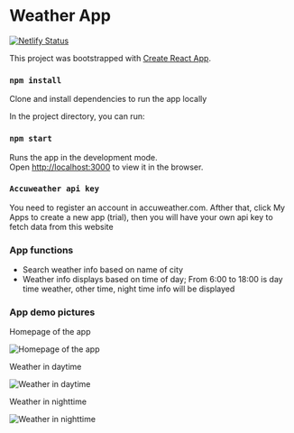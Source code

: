 # Weather App
[![Netlify Status](https://api.netlify.com/api/v1/badges/46e1f0c1-6c05-44a5-aed9-3edfea13092d/deploy-status)](https://app.netlify.com/sites/weather-app-hangnguyen/deploys)

This project was bootstrapped with [Create React App](https://github.com/facebook/create-react-app).

### `npm install`

Clone and install dependencies to run the app locally

In the project directory, you can run:

### `npm start`

Runs the app in the development mode.\
Open [http://localhost:3000](http://localhost:3000) to view it in the browser.

### `Accuweather api key`

You need to register an account in accuweather.com. Afther that, click My Apps to create a new app (trial), then you will have your own api key to fetch data from this website

### App functions

- Search weather info based on name of city
- Weather info displays based on time of day; From 6:00 to 18:00 is day time weather, other time, night time info will be displayed

### App demo pictures

Homepage of the app

![Homepage of the app](https://i.ibb.co/Ttd6hPW/first-Sight.jpg)


Weather in daytime

![Weather in daytime](https://i.ibb.co/bNdN1PS/responsive.jpg)

Weather in nighttime

![Weather in nighttime](https://i.ibb.co/gJp3TS9/Night-Time.jpg)
